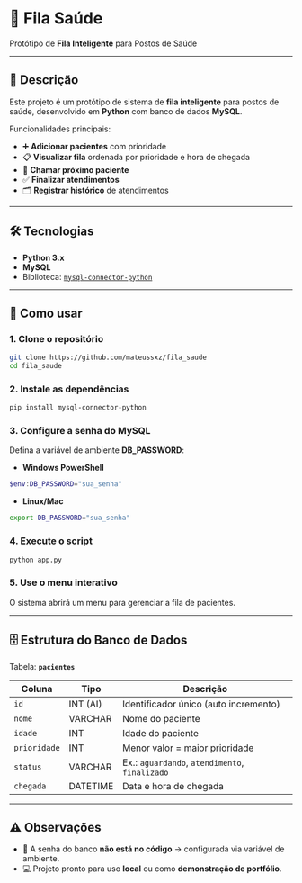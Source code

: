# 🏥 Fila Saúde

Protótipo de **Fila Inteligente** para Postos de Saúde

---

## 📌 Descrição

Este projeto é um protótipo de sistema de **fila inteligente** para postos de saúde, desenvolvido em **Python** com banco de dados **MySQL**.

Funcionalidades principais:

* ➕ **Adicionar pacientes** com prioridade
* 📋 **Visualizar fila** ordenada por prioridade e hora de chegada
* 🔔 **Chamar próximo paciente**
* ✅ **Finalizar atendimentos**
* 🗂️ **Registrar histórico** de atendimentos

---

## 🛠️ Tecnologias

* **Python 3.x**
* **MySQL**
* Biblioteca: [`mysql-connector-python`](https://pypi.org/project/mysql-connector-python/)

---

## 🚀 Como usar

### 1. Clone o repositório

```bash
git clone https://github.com/mateussxz/fila_saude
cd fila_saude
```

### 2. Instale as dependências

```bash
pip install mysql-connector-python
```

### 3. Configure a senha do MySQL

Defina a variável de ambiente **DB_PASSWORD**:

* **Windows PowerShell**

```powershell
$env:DB_PASSWORD="sua_senha"
```

* **Linux/Mac**

```bash
export DB_PASSWORD="sua_senha"
```

### 4. Execute o script

```bash
python app.py
```

### 5. Use o menu interativo

O sistema abrirá um menu para gerenciar a fila de pacientes.

---

## 🗄️ Estrutura do Banco de Dados

Tabela: **`pacientes`**

| Coluna       | Tipo     | Descrição                                      |
| ------------ | -------- | ---------------------------------------------- |
| `id`         | INT (AI) | Identificador único (auto incremento)          |
| `nome`       | VARCHAR  | Nome do paciente                               |
| `idade`      | INT      | Idade do paciente                              |
| `prioridade` | INT      | Menor valor = maior prioridade                 |
| `status`     | VARCHAR  | Ex.: `aguardando`, `atendimento`, `finalizado` |
| `chegada`    | DATETIME | Data e hora de chegada                         |

---

## ⚠️ Observações

* 🔑 A senha do banco **não está no código** → configurada via variável de ambiente.
* 💻 Projeto pronto para uso **local** ou como **demonstração de portfólio**.
